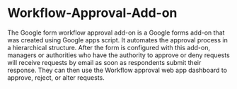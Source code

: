# Workflow-Approval-Add-on

The Google form workflow approval add-on is a Google forms add-on that was created using Google apps script. It automates the approval process in a hierarchical structure. After the form is configured with this add-on, managers or authorities who have the authority to approve or deny requests will receive requests by email as soon as respondents submit their response. They can then use the Workflow approval web app dashboard to approve, reject, or alter requests.
